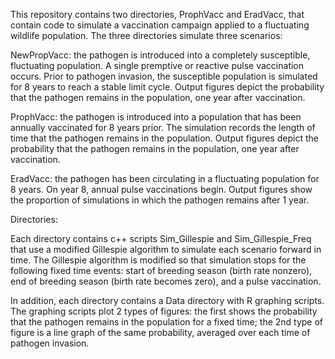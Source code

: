 This repository contains two directories, ProphVacc and EradVacc, that
contain code to simulate a vaccination campaign applied to a
fluctuating wildlife population. The three directories simulate three 
scenarios: 

NewPropVacc: the pathogen is introduced into a completely susceptible, fluctuating population. A single premptive or reactive pulse vaccination occurs. Prior to pathogen invasion, the susceptible population is simulated for 8 years to reach a stable limit cycle. Output figures depict the probability that the pathogen remains in the population, one year after vaccination.  

ProphVacc: the pathogen is introduced into a population that has been annually vaccinated for 8 years prior. The simulation records the length of time that the pathogen remains in the population. Output figures depict the probability that the pathogen remains in the population, one year after vaccination.  

EradVacc: the pathogen has been circulating in a fluctuating population for 8 years. On year 8, annual pulse vaccinations begin. Output figures show the proportion of simulations in which the pathogen remains after 1 year.   


Directories:

Each directory contains c++ scripts Sim_Gillespie and Sim_Gillespie_Freq that use a modified Gillespie algorithm to simulate each scenario forward in time. The Gillespie algorithm is modified so that simulation stops for the following fixed time events: start of breeding season (birth rate nonzero), end of breeding season (birth rate becomes zero), and a pulse vaccination. 

In addition, each directory contains a Data directory with R graphing scripts. The graphing scripts plot 2 types of figures: the first shows the probability that the pathogen remains in the population for a fixed time; the 2nd type of figure is a line graph of the same probability, averaged over each time of pathogen invasion. 
